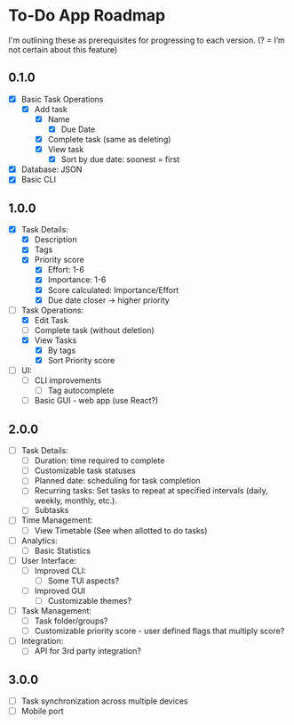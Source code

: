 # To-Do App Roadmap

I'm outlining these as prerequisites for progressing to each version.
(? = I’m not certain about this feature)

## 0.1.0

- [x] Basic Task Operations
  - [x] Add task
    - [x] Name
      - [x] Due Date
    - [x] Complete task (same as deleting)
    - [x] View task
      - [x] Sort by due date: soonest = first
- [x] Database: JSON
- [x] Basic CLI

## 1.0.0

- [x] Task Details:
  - [x] Description
  - [x] Tags
  - [x] Priority score
    - [x] Effort: 1-6
    - [x] Importance: 1-6
    - [x] Score calculated: Importance/Effort
    - [x] Due date closer -> higher priority
- [ ] Task Operations:
  - [x] Edit Task
  - [ ] Complete task (without deletion)
  - [x] View Tasks
    - [x] By tags
    - [x] Sort Priority score
- [ ] UI:
  - [ ] CLI improvements
    - [ ] Tag autocomplete
  - [ ] Basic GUI - web app (use React?)

## 2.0.0

- [ ] Task Details:
  - [ ] Duration: time required to complete
  - [ ] Customizable task statuses
  - [ ] Planned date: scheduling for task completion
  - [ ] Recurring tasks: Set tasks to repeat at specified intervals (daily, weekly, monthly, etc.).
  - [ ] Subtasks
- [ ] Time Management:
  - [ ] View Timetable (See when allotted to do tasks)
- [ ] Analytics:
  - [ ] Basic Statistics
- [ ] User Interface:
  - [ ] Improved CLI:
    - [ ] Some TUI aspects?
  - [ ] Improved GUI
    - [ ] Customizable themes?
- [ ] Task Management:
  - [ ] Task folder/groups?
  - [ ] Customizable priority score - user defined flags that multiply score?
- [ ] Integration:
  - [ ] API for 3rd party integration?

## 3.0.0

- [ ] Task synchronization across multiple devices
- [ ] Mobile port
